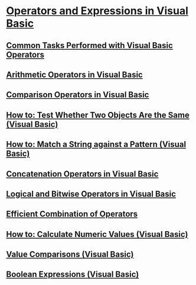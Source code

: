 # [Operators and Expressions in Visual Basic](index.md)
## [Common Tasks Performed with Visual Basic Operators](common-tasks-performed-with-visual-basic-operators.md)
## [Arithmetic Operators in Visual Basic](arithmetic-operators.md)
## [Comparison Operators in Visual Basic](comparison-operators.md)
## [How to: Test Whether Two Objects Are the Same (Visual Basic)](how-to-test-whether-two-objects-are-the-same.md)
## [How to: Match a String against a Pattern (Visual Basic)](how-to-match-a-string-against-a-pattern.md)
## [Concatenation Operators in Visual Basic](concatenation-operators.md)
## [Logical and Bitwise Operators in Visual Basic](logical-and-bitwise-operators.md)
## [Efficient Combination of Operators](TocOutOfQuery)
## [How to: Calculate Numeric Values (Visual Basic)](how-to-calculate-numeric-values.md)
## [Value Comparisons (Visual Basic)](value-comparisons.md)
## [Boolean Expressions (Visual Basic)](boolean-expressions.md)
